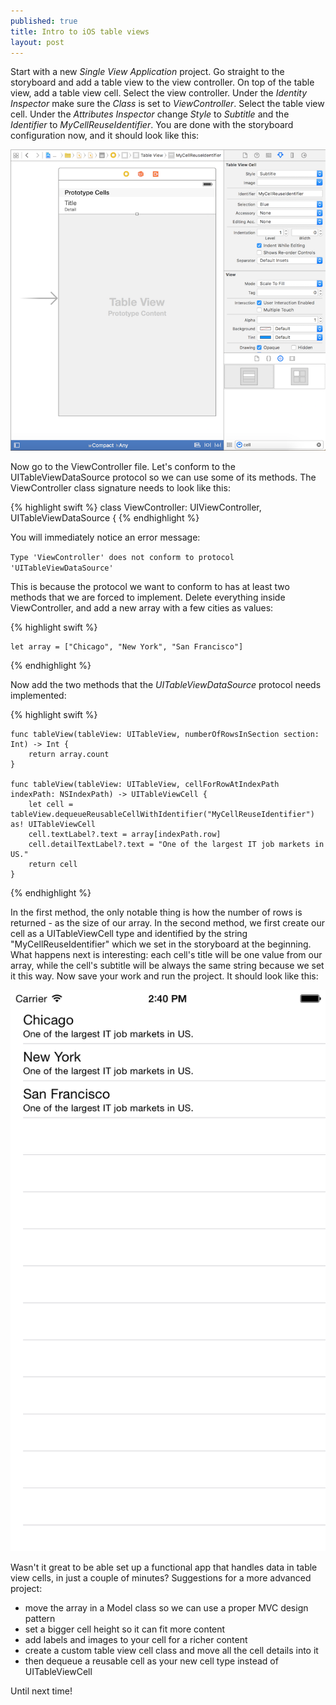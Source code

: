 ```yaml
---
published: true
title: Intro to iOS table views
layout: post
---
```

Start with a new _Single View Application_ project. Go straight to the storyboard and add a table view to the view controller. On top of the table view, add a table view cell. Select the view controller. Under the _Identity Inspector_ make sure the _Class_ is set to _ViewController_. Select the table view cell. Under the _Attributes Inspector_ change _Style_ to _Subtitle_ and the _Identifier_ to _MyCellReuseIdentifier_. You are done with the storyboard configuration now, and it should look like this:

![alt text](https://github.com/mhorga/mhorga.github.io/raw/master/images/project1.png "Storyboard")

Now go to the ViewController file. Let's conform to the UITableViewDataSource protocol so we can use some of its methods. The ViewController class signature needs to look like this:

{% highlight swift %} 
class ViewController: UIViewController, UITableViewDataSource {
{% endhighlight %}

You will immediately notice an error message:

`Type 'ViewController' does not conform to protocol 'UITableViewDataSource'`

This is because the protocol we want to conform to has at least two methods that we are forced to implement. Delete everything inside ViewController, and add a new array with a few cities as values:

{% highlight swift %} 

    let array = ["Chicago", "New York", "San Francisco"]

{% endhighlight %}

Now add the two methods that the _UITableViewDataSource_ protocol needs implemented:

{% highlight swift %} 

    func tableView(tableView: UITableView, numberOfRowsInSection section: Int) -> Int {
        return array.count
    }
    
    func tableView(tableView: UITableView, cellForRowAtIndexPath indexPath: NSIndexPath) -> UITableViewCell {
        let cell = tableView.dequeueReusableCellWithIdentifier("MyCellReuseIdentifier") as! UITableViewCell
        cell.textLabel?.text = array[indexPath.row]
        cell.detailTextLabel?.text = "One of the largest IT job markets in US."
        return cell
    }

{% endhighlight %}

In the first method, the only notable thing is how the number of rows is returned - as the size of our array. In the second method, we first create our cell as a UITableViewCell type and identified by the string "MyCellReuseIdentifier" which we set in the storyboard at the beginning. What happens next is interesting: each cell's title will be one value from our array, while the cell's subtitle will be always the same string because we set it this way. Now save your work and run the project. It should look like this:

![alt text](https://github.com/mhorga/mhorga.github.io/raw/master/images/simulator1.png "Simulator")

Wasn't it great to be able set up a functional app that handles data in table view cells, in just a couple of minutes?  Suggestions for a more advanced project:

- move the array in a Model class so we can use a proper MVC design pattern
- set a bigger cell height so it can fit more content
- add labels and images to your cell for a richer content
- create a custom table view cell class and move all the cell details into it
- then dequeue a reusable cell as your new cell type instead of UITableViewCell

Until next time!
